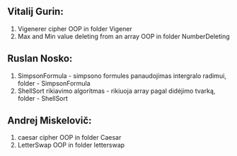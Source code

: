 ## Vitalij Gurin:
1) Vigenerer cipher OOP in folder Vigener
2) Max and Min value deleting from an array OOP in folder NumberDeleting

## Ruslan Nosko:
1) SimpsonFormula - simpsono formules panaudojimas intergralo radimui, folder - SimpsonFormula
2) ShellSort rikiavimo algoritmas - rikiuoja array pagal didėjimo tvarką, folder - ShellSort

## Andrej Miskelovič:
1) caesar cipher OOP in folder Caesar
2) LetterSwap OOP in folder letterswap

